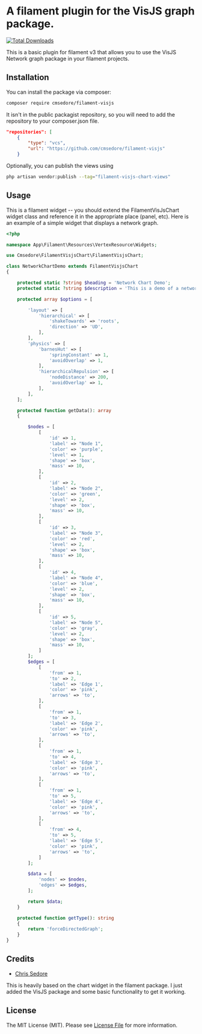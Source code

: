# A filament plugin for the VisJS graph package.
[![Total Downloads](https://img.shields.io/packagist/dt/cmsedore/filament-visjs.svg?style=flat-square)](https://packagist.org/packages/cmsedore/filament-visjs)



This is a basic plugin for filament v3 that allows you to use the VisJS Network graph package in your filament projects.
## Installation

You can install the package via composer:

```bash
composer require cmsedore/filament-visjs
```

It isn't in the public packagist repository, so you will need to add the repository to your composer.json file.

```json
"repositories": [
    {
        "type": "vcs",
        "url": "https://github.com/cmsedore/filament-visjs"
    }
```

Optionally, you can publish the views using

```bash
php artisan vendor:publish --tag="filament-visjs-chart-views"
```


## Usage

This is a filament widget -- you should extend the FilamentVisJsChart widget class and reference it in the appropriate place (panel, etc).  Here is an example of a simple widget that displays a network graph.

```php
<?php

namespace App\Filament\Resources\VertexResource\Widgets;

use Cmsedore\FilamentVisjsChart\FilamentVisjsChart;

class NetworkChartDemo extends FilamentVisjsChart
{

    protected static ?string $heading = 'Network Chart Demo';
    protected static ?string $description = 'This is a demo of a network chart.';

    protected array $options = [

        'layout' => [
            'hierarchical' => [
                'shakeTowards' => 'roots',
                'direction' => 'UD',
            ],
        ],
        'physics' => [
            'barnesHut' => [
                'springConstant' => 1,
                'avoidOverlap' => 1,
            ],
            'hierarchicalRepulsion' => [
                'nodeDistance' => 200,
                'avoidOverlap' => 1,
            ],
        ],
    ];

    protected function getData(): array
    {

        $nodes = [
            [
                'id' => 1,
                'label' => "Node 1",
                'color' => 'purple',
                'level' => 1,
                'shape' => 'box',
                'mass' => 10,
            ],
            [
                'id' => 2,
                'label' => "Node 2",
                'color' => 'green',
                'level' => 2,
                'shape' => 'box',
                'mass' => 10,
            ],
            [
                'id' => 3,
                'label' => "Node 3",
                'color' => 'red',
                'level' => 2,
                'shape' => 'box',
                'mass' => 10,
            ],
            [
                'id' => 4,
                'label' => "Node 4",
                'color' => 'blue',
                'level' => 2,
                'shape' => 'box',
                'mass' => 10,
            ],
            [
                'id' => 5,
                'label' => "Node 5",
                'color' => 'gray',
                'level' => 2,
                'shape' => 'box',
                'mass' => 10,
            ]
        ];
        $edges = [
            [
                'from' => 1,
                'to' => 2,
                'label' => 'Edge 1',
                'color' => 'pink',
                'arrows' => 'to',
            ],
            [
                'from' => 1,
                'to' => 3,
                'label' => 'Edge 2',
                'color' => 'pink',
                'arrows' => 'to',
            ],
            [
                'from' => 1,
                'to' => 4,
                'label' => 'Edge 3',
                'color' => 'pink',
                'arrows' => 'to',
            ],
            [
                'from' => 1,
                'to' => 5,
                'label' => 'Edge 4',
                'color' => 'pink',
                'arrows' => 'to',
            ],
            [
                'from' => 4,
                'to' => 5,
                'label' => 'Edge 5',
                'color' => 'pink',
                'arrows' => 'to',
            ]
        ];

        $data = [
            'nodes' => $nodes,
            'edges' => $edges,
        ];

        return $data;
    }

    protected function getType(): string
    {
        return 'forceDirectedGraph';
    }
}

````

## Credits

- [Chris Sedore](https://github.com/cmsedore)

This is heavily based on the chart widget in the filament package.  I just added the VisJS package and some basic functionality to get it working.

## License

The MIT License (MIT). Please see [License File](LICENSE.md) for more information.
